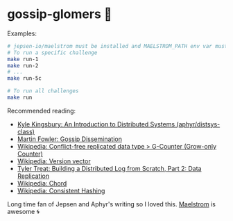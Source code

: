 # gossip-glomers 🙊

Examples:
```bash
# jepsen-io/maelstrom must be installed and MAELSTROM_PATH env var must be set to point to it
# To run a specific challenge
make run-1
make run-2
# ...
make run-5c

# To run all challenges
make run
```

Recommended reading:
* [Kyle Kingsbury: An Introduction to Distributed Systems (aphyr/distsys-class)](https://github.com/aphyr/distsys-class)
* [Martin Fowler: Gossip Dissemination](https://martinfowler.com/articles/patterns-of-distributed-systems/gossip-dissemination.html)
* [Wikipedia: Conflict-free replicated data type > G-Counter (Grow-only Counter)](https://en.wikipedia.org/wiki/Conflict-free_replicated_data_type#G-Counter_(Grow-only_Counter))
* [Wikipedia: Version vector](https://en.wikipedia.org/wiki/Version_vector)
* [Tyler Treat: Building a Distributed Log from Scratch, Part 2: Data Replication](https://bravenewgeek.com/building-a-distributed-log-from-scratch-part-2-data-replication/)
* [Wikipedia: Chord](https://en.wikipedia.org/wiki/Chord_(peer-to-peer))
* [Wikipedia: Consistent Hashing](https://en.wikipedia.org/wiki/Consistent_hashing)

Long time fan of Jepsen and Aphyr's writing so I loved this. [Maelstrom](https://github.com/jepsen-io/maelstrom) is awesome 🌀
